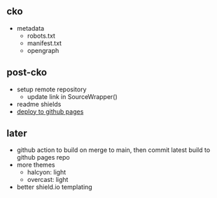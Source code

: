 ## cko

- metadata
  - robots.txt
  - manifest.txt
  - opengraph

## post-cko

- setup remote repository
  - update link in SourceWrapper()
- readme shields
- [deploy to github pages](https://github.com/gregrickaby/nextjs-github-pages)

## later

- github action to build on merge to main, then commit latest build to github pages repo
- more themes
  - halcyon: light
  - overcast: light
- better shield.io templating
